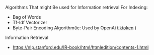 
Algorithms That might Be used for Information retrieval For Indexing:


- Bag of Words
- Tf-Idf Vectorizer
- Byte-Pair Encoding Algorithm(ie: Used by OpenAi [tiktoken](https://github.com/openai/tiktoken) )


Information Retrieval

- https://nlp.stanford.edu/IR-book/html/htmledition/contents-1.html